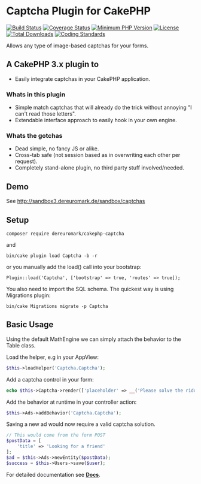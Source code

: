 # Captcha Plugin for CakePHP
[![Build Status](https://api.travis-ci.org/dereuromark/cakephp-captcha.svg)](https://travis-ci.org/dereuromark/cakephp-captcha)
[![Coverage Status](https://coveralls.io/repos/dereuromark/cakephp-captcha/badge.svg)](https://coveralls.io/r/dereuromark/cakephp-captcha)
[![Minimum PHP Version](http://img.shields.io/badge/php-%3E%3D%205.6-8892BF.svg)](https://php.net/)
[![License](https://poser.pugx.org/dereuromark/cakephp-captcha/license)](https://packagist.org/packages/dereuromark/cakephp-captcha)
[![Total Downloads](https://poser.pugx.org/dereuromark/cakephp-captcha/d/total.svg)](https://packagist.org/packages/dereuromark/cakephp-captcha)
[![Coding Standards](https://img.shields.io/badge/cs-PSR--2--R-yellow.svg)](https://github.com/php-fig-rectified/fig-rectified-standards)

Allows any type of image-based captchas for your forms.

## A CakePHP 3.x plugin to
- Easily integrate captchas in your CakePHP application.

### Whats in this plugin
- Simple match captchas that will already do the trick without annoying "I can't read those letters".
- Extendable interface approach to easily hook in your own engine.

### Whats the gotchas
- Dead simple, no fancy JS or alike.
- Cross-tab safe (not session based as in overwriting each other per request).
- Completely stand-alone plugin, no third party stuff involved/needed.

## Demo
See http://sandbox3.dereuromark.de/sandbox/captchas

## Setup
```
composer require dereuromark/cakephp-captcha
```
and
```
bin/cake plugin load Captcha -b -r
```
or you manually add the load() call into your bootstrap:
```
Plugin::load('Captcha', ['bootstrap' => true, 'routes' => true]);
```

You also need to import the SQL schema.
The quickest way is using Migrations plugin:
```
bin/cake Migrations migrate -p Captcha
```

## Basic Usage
Using the default MathEngine we can simply attach the behavior to the Table class.

Load the helper, e.g in your AppView:
```php
$this->loadHelper('Captcha.Captcha');
```

Add a captcha control in your form:
```php
echo $this->Captcha->render(['placeholder' => __('Please solve the riddle')]);
```

Add the behavior at runtime in your controller action:
```php
$this->Ads->addBehavior('Captcha.Captcha');
```

Saving a new ad would now require a valid captcha solution.
```php
// This would come from the form POST
$postData = [
	'title' => 'Looking for a friend'
];
$ad = $this->Ads->newEntity($postData);
$success = $this->Users->save($user);
```

For detailed documentation see **[Docs](docs)**.

